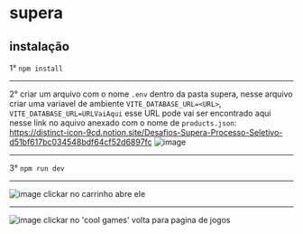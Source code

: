 # supera

## instalação

1° `npm install` 
___

2° criar um arquivo com o nome `.env` dentro da pasta supera, nesse arquivo criar uma variavel de ambiente
`VITE_DATABASE_URL=<URL>`,
`VITE_DATABASE_URL=URLVaiAqui` 
esse URL pode vai ser encontrado aqui nesse link no aquivo anexado com o nome de `products.json`:
https://distinct-icon-9cd.notion.site/Desafios-Supera-Processo-Seletivo-d51bf617bc034548bdf64cf52d6897fc
![image](https://user-images.githubusercontent.com/71716599/220379290-df46672a-714c-4555-a443-a1a2757d847e.png)
___
3° `npm run dev`
___
![image](https://user-images.githubusercontent.com/71716599/220382173-639523c2-5871-4024-94fb-91ffd0305d8d.png)
clickar no carrinho abre ele
___
![image](https://user-images.githubusercontent.com/71716599/220382559-d93249ee-b4e2-4e5b-a5a6-f8c5e490795d.png)
clickar no 'cool games' volta para pagina de jogos
